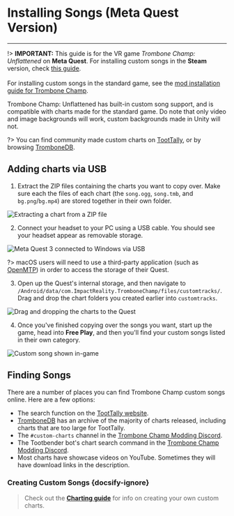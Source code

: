 # Installing Songs (Meta Quest Version)
---
!> **IMPORTANT:** This guide is for the VR game *Trombone Champ: Unflattened* on **Meta Quest**. For installing custom songs in the **Steam** version, check [this guide](installing-songs-steamvr).<br><br>For installing custom songs in the standard game, see the [mod installation guide for Trombone Champ](installing-r2modman).

Trombone Champ: Unflattened has built-in custom song support, and is compatible with charts made for the standard game. Do note that only video and image backgrounds will work, custom backgrounds made in Unity will not.

?> You can find community made custom charts on [TootTally](https://toottally.com/), or by browsing [TromboneDB](https://tc-mods.github.io/TromboneDB/).

## Adding charts via USB

1. Extract the ZIP files containing the charts you want to copy over. Make sure each the files of each chart (the `song.ogg`, `song.tmb`, and `bg.png`/`bg.mp4`) are stored together in their own folder.

![Extracting a chart from a ZIP file](../docs/files/vr/questextract.png)

2. Connect your headset to your PC using a USB cable. You should see your headset appear as removable storage.

![Meta Quest 3 connected to Windows via USB](../docs/files/vr/questusbconnected.png)

?> macOS users will need to use a third-party application (such as [OpenMTP](https://openmtp.ganeshrvel.com)) in order to access the storage of their Quest.

3. Open up the Quest's internal storage, and then navigate to `/Android/data/com.ImpactReality.TromboneChamp/files/customtracks/`. Drag and drop the chart folders you created earlier into `customtracks`.

![Drag and dropping the charts to the Quest](../docs/files/vr/questdraganddrop.png)

4. Once you've finished copying over the songs you want, start up the game, head into **Free Play**, and then you'll find your custom songs listed in their own category.

![Custom song shown in-game](../docs/files/vr/ingamequest.png)

## Finding Songs

There are a number of places you can find Trombone Champ custom songs online. Here are a few options:
- The search function on the [TootTally website](https://toottally.com/search/).
- [TromboneDB](https://tc-mods.github.io/TromboneDB/) has an archive of the majority of charts released, including charts that are too large for TootTally.
- The `#custom-charts` channel in the [Trombone Champ Modding Discord](https://discord.gg/KVzKRsbetJ).
- The Tootbender bot's chart search command in the [Trombone Champ Modding Discord](https://discord.gg/KVzKRsbetJ).
- Most charts have showcase videos on YouTube. Sometimes they will have download links in the description.

### Creating Custom Songs {docsify-ignore}

> Check out the [**Charting guide**](creating-charts) for info on creating your own custom charts.
